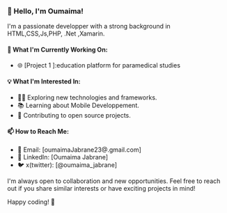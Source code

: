 ### 👋 Hello, I'm Oumaima!

I'm a passionate developper with a strong background in HTML,CSS,Js,PHP, .Net ,Xamarin.

#### 🚀 What I'm Currently Working On:

- 🌐 [Project 1 ]:education platform for paramedical studies

#### 💡 What I'm Interested In:

- 👩‍💻 Exploring new technologies and frameworks.
- 📚 Learning about Mobile Developpement.
- 🌱 Contributing to open source projects.

#### 📫 How to Reach Me:

- 📧 Email: [oumaimaJabrane23@.gmail.com]
- 💬 LinkedIn: [Oumaima Jabrane]
- 🐦 x(twitter): [@oumaima_jabrane]


I'm always open to collaboration and new opportunities. Feel free to reach out if you share similar interests or have exciting projects in mind!

Happy coding! 🚀

